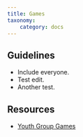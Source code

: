 ```yaml
---
title: Games
taxonomy:
    category: docs
---
```

## Guidelines
- Include everyone.
- Test edit.
- Another test.

## Resources
- [Youth Group Games](https://youthgroupgames.com.au)
